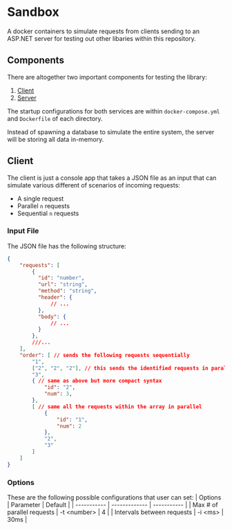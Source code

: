 # Sandbox

A docker containers to simulate requests from clients sending to an ASP.NET server for testing out other libaries within this repository.

## Components

There are altogether two important components for testing the library:

1. [Client](/sandbox/SandboxClient/)
2. [Server](/sandbox/SandboxServer/)

The startup configurations for both services are within `docker-compose.yml` and `Dockerfile` of each directory.

Instead of spawning a database to simulate the entire system, the server will be storing all data in-memory.

## Client

The client is just a console app that takes a JSON file as an input that can simulate various different of scenarios of incoming requests:

- A single request
- Parallel `n` requests
- Sequential `n` requests

### Input File

The JSON file has the following structure:

```json
{
    "requests": [
        {
          "id": "number",
          "url": "string",
          "method": "string",
          "header": {
              // ...
          },
          "body": {
              // ...
          }
        },
        ///...
    ],
    "order": [ // sends the following requests sequentially
        "1",
        ["2", "2", "2"], // this sends the identified requests in parallel
        "3",
        { // same as above but more compact syntax
            "id": "2",
            "num": 3,
        },
        [ // same all the requests within the array in parallel
            {
                "id": "1",
                "num": 2
            },
            "2",
            "3"
        ]
    ]
}
```

### Options

These are the following possible configurations that user can set:
| Options     | Parameter     | Default |
| ----------- | ------------- | ----------- |
| Max # of parallel requests      | -t \<number>   | 4        |
| Intervals between requests    | -i \<ms>          | 30ms        |
